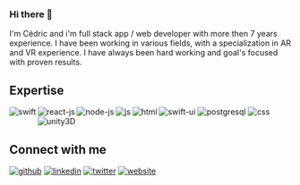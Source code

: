 ### Hi there 👋
I'm Cédric and i'm full stack app / web developer with more then 7 years experience. I have been working in various fields, with a specialization in AR and VR experience. I have always been hard working and goal's focused with proven results.

## Expertise
<img style="margin-bottom: 5px;" align="left" alt="swift" src="https://img.shields.io/badge/-swift-orange?style=for-the-badge&logo=swift&logoColor=white">
<img alt="swift-ui" src="https://img.shields.io/badge/-swift_UI-orange?style=for-the-badge&logo=swift&logoColor=white">
<img align="left" alt="react-js" src="https://img.shields.io/badge/-react_JS-61DAFB?style=for-the-badge&logo=react&logoColor=white">
<img align="left" alt="node-js" src="https://img.shields.io/badge/-node_js-339933?style=for-the-badge&logo=node.js&logoColor=white">
<img alt="postgresql" src="https://img.shields.io/badge/-postgreSQL-4169E1?style=for-the-badge&logo=postgresql&logoColor=white">
<img align="left" alt="js" src="https://img.shields.io/badge/-JS-F7DF1E?style=for-the-badge&logo=javascript&logoColor=white">
<img align="left" alt="html" src="https://img.shields.io/badge/-HTML-E34F26?style=for-the-badge&logo=html5&logoColor=white">
<img alt="css" src="https://img.shields.io/badge/-CSS-1572B6?style=for-the-badge&logo=css3&logoColor=white">
<img alt="unity3D" src="https://img.shields.io/badge/-unity3D-000000?style=for-the-badge&logo=unity&logoColor=white">

## Connect with me
[<img src='https://img.shields.io/badge/-GitHub-181717?style=social&logo=github' alt='github'>](https://github.com/cederache)
[<img src='https://img.shields.io/badge/-LinkedIn-0A66C2?style=social&logo=linkedin' alt='linkedin'>](https://www.linkedin.com/in/cédric-derache-1b5bb575/)
[<img src='https://img.shields.io/badge/-Twitter-1DA1F2?style=social&logo=twitter' alt='twitter'>](https://twitter.com/cederache)
[<img src='https://img.shields.io/badge/-WebSite-1DA1F2?style=social&logo=icloud' alt='website'>](https://cederache.github.io)
